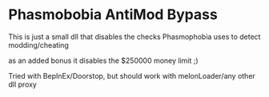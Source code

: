 # Phasmobobia AntiMod Bypass

This is just a small dll that disables the checks Phasmophobia uses to detect modding/cheating

as an added bonus it disables the $250000 money limit ;)

Tried with BepInEx/Doorstop, but should work with melonLoader/any other dll proxy
